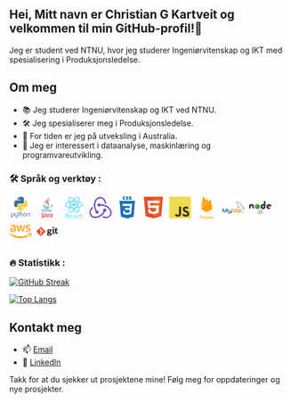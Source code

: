 <!--
**KingChristia/kingchristia** is a ✨ _special_ ✨ repository because its `README.md` (this file) appears on your GitHub profile.
-->
## Hei, Mitt navn er Christian G Kartveit og velkommen til min GitHub-profil!👋


Jeg er student ved NTNU, hvor jeg studerer Ingeniørvitenskap og IKT med spesialisering i Produksjonsledelse. 


## Om meg

- 📚 Jeg studerer Ingeniørvitenskap og IKT ved NTNU.
- 🛠️ Jeg spesialiserer meg i Produksjonsledelse.
- 📍 For tiden er jeg på utveksling i Australia.
- 🌱 Jeg er interessert i dataanalyse, maskinlæring og programvareutvikling.




### :hammer_and_wrench: Språk og verktøy :

<div>
  <img src="https://github.com/devicons/devicon/blob/master/icons/python/python-original-wordmark.svg" title="Python" alt="Python" width="40" height="40"/>&nbsp;
  <img src="https://github.com/devicons/devicon/blob/master/icons/java/java-original-wordmark.svg" title="Java" alt="Java" width="40" height="40"/>&nbsp;
  <img src="https://github.com/devicons/devicon/blob/master/icons/react/react-original-wordmark.svg" title="React" alt="React" width="40" height="40"/>&nbsp;
  <img src="https://github.com/devicons/devicon/blob/master/icons/redux/redux-original.svg" title="Redux" alt="Redux " width="40" height="40"/>&nbsp;
  <img src="https://github.com/devicons/devicon/blob/master/icons/css3/css3-plain-wordmark.svg"  title="CSS3" alt="CSS" width="40" height="40"/>&nbsp;
  <img src="https://github.com/devicons/devicon/blob/master/icons/html5/html5-original.svg" title="HTML5" alt="HTML" width="40" height="40"/>&nbsp;
  <img src="https://github.com/devicons/devicon/blob/master/icons/javascript/javascript-original.svg" title="JavaScript" alt="JavaScript" width="40" height="40"/>&nbsp;
  <img src="https://github.com/devicons/devicon/blob/master/icons/firebase/firebase-plain-wordmark.svg" title="Firebase" alt="Firebase" width="40" height="40"/>&nbsp;
  <img src="https://github.com/devicons/devicon/blob/master/icons/mysql/mysql-original-wordmark.svg" title="MySQL"  alt="MySQL" width="40" height="40"/>&nbsp;
  <img src="https://github.com/devicons/devicon/blob/master/icons/nodejs/nodejs-original-wordmark.svg" title="NodeJS" alt="NodeJS" width="40" height="40"/>&nbsp;
  <img src="https://github.com/devicons/devicon/blob/master/icons/amazonwebservices/amazonwebservices-plain-wordmark.svg" title="AWS" alt="AWS" width="40" height="40"/>&nbsp;
  <img src="https://github.com/devicons/devicon/blob/master/icons/git/git-original-wordmark.svg" title="Git" **alt="Git" width="40" height="40"/>
</div>


### :fire: Statistikk :

[![GitHub Streak](http://github-readme-streak-stats.herokuapp.com?user=kingchristia&theme=dark&background=000000)](https://git.io/streak-stats)


[![Top Langs](https://github-readme-stats.vercel.app/api/top-langs/?username=kingchristia&layout=compact&theme=vision-friendly-dark)](https://github.com/anuraghazra/github-readme-stats)



## Kontakt meg

- 📫 [Email](mailto:christian@cgkartveit.no)
- 💼 [LinkedIn](https://www.linkedin.com/in/christiangkartveit/)

Takk for at du sjekker ut prosjektene mine! Følg meg for oppdateringer og nye prosjekter.
<!--
Here are some ideas to get you started:

- 🔭 I’m currently working on ...
- 🌱 I’m currently learning ...
- 👯 I’m looking to collaborate on ...
- 🤔 I’m looking for help with ...
- 💬 Ask me about ...
- 📫 How to reach me: ...
- 😄 Pronouns: ...
- ⚡ Fun fact: ...
-->
